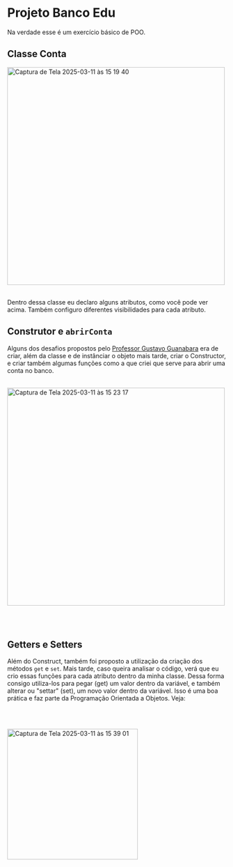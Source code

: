 # Projeto Banco Edu
Na verdade esse é um exercício básico de POO.

## Classe Conta
<img width="500" alt="Captura de Tela 2025-03-11 às 15 19 40" src="https://github.com/user-attachments/assets/2f22f60e-9c20-4bd7-a75c-da1b3d668954"/>
<br><br>

Dentro dessa classe eu declaro alguns atributos, como você pode ver acima. Também configuro diferentes visibilidades para cada atributo. 

## Construtor e `abrirConta`

Alguns dos desafios propostos pelo <a href="https://www.youtube.com/c/CursoemV%C3%ADdeo">Professor Gustavo Guanabara</a> era de criar, além da 
classe e de instânciar o objeto mais tarde, criar o Constructor, e criar também algumas funções como a que criei que serve para abrir uma conta
no banco. 
<br><br>

<img width="500" alt="Captura de Tela 2025-03-11 às 15 23 17" src="https://github.com/user-attachments/assets/8c03797b-3a3b-474b-878b-b2725122e393" />

<br><br>

## Getters e Setters

Além do Construct, também foi proposto a utilização da criação dos métodos `get` e `set`. Mais tarde, caso queira analisar o código, verá que 
eu crio essas funções para cada atributo dentro da minha classe. Dessa forma consigo utiliza-los para pegar (get) um valor dentro da variável, 
e também alterar ou "settar" (set), um novo valor dentro da variável. Isso é uma boa prática e faz parte da Programação Orientada a Objetos. Veja:

<br><br>

<img width="300" alt="Captura de Tela 2025-03-11 às 15 39 01" src="https://github.com/user-attachments/assets/e5a96696-f7e5-4542-baa2-341804001ead" />




